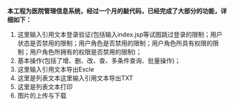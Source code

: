 **本工程为医院管理信息系统，经过一个月的敲代码，已经完成了大部分的功能，详细如下：**
1. 这里输入引用文本登录验证(包括输入index.jsp等试图跳过登录的限制；用户状态是否禁用的限制；用户角色是否禁用的限制；用户角色所具有权限的限制；用户角色所拥有的权限是否禁用的限制)；
2. 基本操作(包括了增、删、改、查、多条件查询、批量操作)；
3. 这里输入引用文本导出Excle
4. 这里是列表文本这里输入引用文本导出TXT
5. 这里是列表文本打印
6. 图片的上传与下载